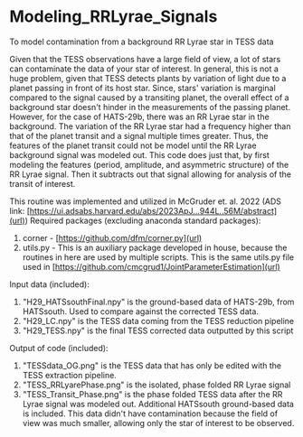 # Modeling_RRLyrae_Signals
To model contamination from a background RR Lyrae star in TESS data

Given that the TESS observations have a large field of view, a lot of stars can contaminate the data of your star of interest. In general, this is not a huge problem, given that TESS detects plants by variation of light due to a planet passing in front of its host star. Since, stars' variation is marginal compared to the signal caused by a transiting planet, the overall effect of a background star doesn't hinder in the measurements of the passing planet. However, for the case of HATS-29b, there was an RR Lyrae star in the background. The variation of the RR Lyrae star had a frequency higher than that of the planet transit and a signal multiple times greater. Thus, the features of the planet transit could not be model until the RR Lyrae background signal was modeled out. This code does just that, by first modeling the features (period, amplitude, and asymmetric structure) of the RR Lyrae signal. Then it subtracts out that signal allowing for analysis of the transit of interest.

This routine was implemented and utilized in McGruder et. al. 2022 (ADS link: [https://ui.adsabs.harvard.edu/abs/2023ApJ...944L..56M/abstract](url))
Required packages (excluding anaconda standard packages):
1) corner - [https://github.com/dfm/corner.py](url)
2) utils.py - This is an auxiliary package developed in house, because the routines in here are used by multiple scripts. This is the same utils.py file used in [https://github.com/cmcgrud1/JointParameterEstimation](url)

Input data (included):
1) "H29_HATSsouthFinal.npy" is the ground-based data of HATS-29b, from HATSsouth. Used to compare against the corrected TESS data.
2) "H29_LC.npy" is the TESS data coming from the TESS reduction pipeline
3) "H29_TESS.npy" is the final TESS corrected data outputted by this script


Output of code (included): 
1) "TESSdata_OG.png" is the TESS data that has only be edited with the TESS extraction pipeline. 
2) "TESS_RRLyarePhase.png" is the isolated, phase folded RR Lyrae signal
3) "TESS_Transit_Phase.png" is the phase folded TESS data after the RR Lyrae signal was modeled out. Additional HATSsouth ground-based data is included. This data didn't have contamination because the field of view was much smaller, allowing only the star of interest to be observed.
